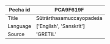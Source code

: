 |Pecha id | PCA9F619F
| --- | --- 
|Title | Sūtrārthasamuccayopadeśa 
|Language | ['English', 'Sanskrit']
|Source | 'GRETIL'